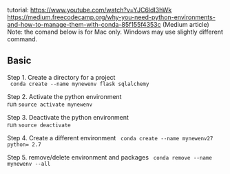 tutorial: https://www.youtube.com/watch?v=YJC6ldI3hWk
https://medium.freecodecamp.org/why-you-need-python-environments-and-how-to-manage-them-with-conda-85f155f4353c (Medium article)  
Note: the comand below is for Mac only. Windows may use slightly different command.
## Basic

Step 1. Create a directory for a project   
``` conda create --name mynewenv flask sqlalchemy```

Step 2. Activate the python environment   
run ```source activate mynewenv```

Step 3. Deactivate the python environment  
run ```source deactivate```


Step 4. Create a different environment
``` conda create --name mynewenv27 python= 2.7```


Step 5. remove/delete environment and packages
``` conda remove --name mynewenv --all```
